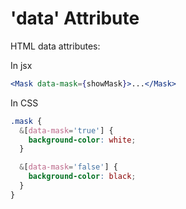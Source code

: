 # 'data' Attribute

HTML data attributes:

In jsx

```jsx
<Mask data-mask={showMask}>...</Mask>
```

In CSS

```css
.mask {
  &[data-mask='true'] {
    background-color: white;
  }

  &[data-mask='false'] {
    background-color: black;
  }
}
```
